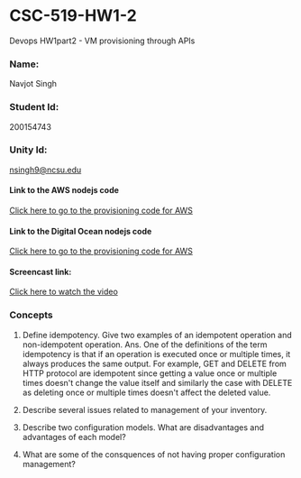 # CSC-519-HW1-2
Devops HW1part2 - VM provisioning through APIs

### Name:                                                          
Navjot Singh 

### Student Id:
200154743
### Unity Id: 
nsingh9@ncsu.edu


#### Link to the AWS nodejs code
[Click here to go to the provisioning code for AWS](https://github.ncsu.edu/nsingh9/CSC-519-HW1-2/blob/master/AWS/main.js)

#### Link to the Digital Ocean nodejs code
[Click here to go to the provisioning code for AWS](https://github.ncsu.edu/nsingh9/CSC-519-HW1-2/blob/master/DigitalOceanDroplet/main.js)


#### Screencast link:
[Click here to watch the video](https://youtu.be/5-9ZPIWgWlQ)  

### Concepts


1. Define idempotency. Give two examples of an idempotent operation and non-idempotent operation.
Ans. One of the definitions of the term idempotency is that if an operation is executed once or multiple times, it always produces the same output. For example, GET and DELETE from HTTP protocol are idempotent since getting a value once or multiple times doesn't change the value itself and similarly the case with DELETE as deleting once or multiple times doesn't affect the deleted value.


2. Describe several issues related to management of your inventory.
3. Describe two configuration models. What are disadvantages and advantages of each model?
4. What are some of the consquences of not having proper configuration management?
